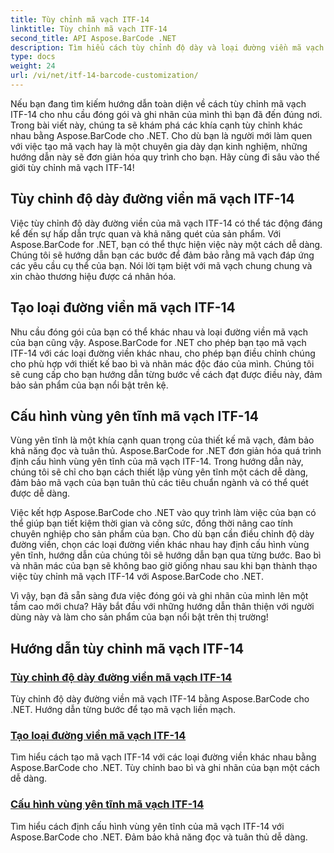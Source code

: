 ```yaml
---
title: Tùy chỉnh mã vạch ITF-14
linktitle: Tùy chỉnh mã vạch ITF-14
second_title: API Aspose.BarCode .NET
description: Tìm hiểu cách tùy chỉnh độ dày và loại đường viền mã vạch ITF-14 bằng Aspose.BarCode cho .NET. Tối ưu hóa việc đóng gói và ghi nhãn của bạn một cách dễ dàng.
type: docs
weight: 24
url: /vi/net/itf-14-barcode-customization/
---
```

Nếu bạn đang tìm kiếm hướng dẫn toàn diện về cách tùy chỉnh mã vạch ITF-14 cho nhu cầu đóng gói và ghi nhãn của mình thì bạn đã đến đúng nơi. Trong bài viết này, chúng ta sẽ khám phá các khía cạnh tùy chỉnh khác nhau bằng Aspose.BarCode cho .NET. Cho dù bạn là người mới làm quen với việc tạo mã vạch hay là một chuyên gia dày dạn kinh nghiệm, những hướng dẫn này sẽ đơn giản hóa quy trình cho bạn. Hãy cùng đi sâu vào thế giới tùy chỉnh mã vạch ITF-14!

## Tùy chỉnh độ dày đường viền mã vạch ITF-14
Việc tùy chỉnh độ dày đường viền của mã vạch ITF-14 có thể tác động đáng kể đến sự hấp dẫn trực quan và khả năng quét của sản phẩm. Với Aspose.BarCode for .NET, bạn có thể thực hiện việc này một cách dễ dàng. Chúng tôi sẽ hướng dẫn bạn các bước để đảm bảo rằng mã vạch đáp ứng các yêu cầu cụ thể của bạn. Nói lời tạm biệt với mã vạch chung chung và xin chào thương hiệu được cá nhân hóa.

## Tạo loại đường viền mã vạch ITF-14
Nhu cầu đóng gói của bạn có thể khác nhau và loại đường viền mã vạch của bạn cũng vậy. Aspose.BarCode for .NET cho phép bạn tạo mã vạch ITF-14 với các loại đường viền khác nhau, cho phép bạn điều chỉnh chúng cho phù hợp với thiết kế bao bì và nhãn mác độc đáo của mình. Chúng tôi sẽ cung cấp cho bạn hướng dẫn từng bước về cách đạt được điều này, đảm bảo sản phẩm của bạn nổi bật trên kệ.

## Cấu hình vùng yên tĩnh mã vạch ITF-14
Vùng yên tĩnh là một khía cạnh quan trọng của thiết kế mã vạch, đảm bảo khả năng đọc và tuân thủ. Aspose.BarCode for .NET đơn giản hóa quá trình định cấu hình vùng yên tĩnh của mã vạch ITF-14. Trong hướng dẫn này, chúng tôi sẽ chỉ cho bạn cách thiết lập vùng yên tĩnh một cách dễ dàng, đảm bảo mã vạch của bạn tuân thủ các tiêu chuẩn ngành và có thể quét được dễ dàng.

Việc kết hợp Aspose.BarCode cho .NET vào quy trình làm việc của bạn có thể giúp bạn tiết kiệm thời gian và công sức, đồng thời nâng cao tính chuyên nghiệp cho sản phẩm của bạn. Cho dù bạn cần điều chỉnh độ dày đường viền, chọn các loại đường viền khác nhau hay định cấu hình vùng yên tĩnh, hướng dẫn của chúng tôi sẽ hướng dẫn bạn qua từng bước. Bao bì và nhãn mác của bạn sẽ không bao giờ giống nhau sau khi bạn thành thạo việc tùy chỉnh mã vạch ITF-14 với Aspose.BarCode cho .NET.

Vì vậy, bạn đã sẵn sàng đưa việc đóng gói và ghi nhãn của mình lên một tầm cao mới chưa? Hãy bắt đầu với những hướng dẫn thân thiện với người dùng này và làm cho sản phẩm của bạn nổi bật trên thị trường!
## Hướng dẫn tùy chỉnh mã vạch ITF-14
### [Tùy chỉnh độ dày đường viền mã vạch ITF-14](./itf-14-barcode-border-thickness-customization/)
Tùy chỉnh độ dày đường viền mã vạch ITF-14 bằng Aspose.BarCode cho .NET. Hướng dẫn từng bước để tạo mã vạch liền mạch.
### [Tạo loại đường viền mã vạch ITF-14](./itf-14-barcode-border-type-generation/)
Tìm hiểu cách tạo mã vạch ITF-14 với các loại đường viền khác nhau bằng Aspose.BarCode cho .NET. Tùy chỉnh bao bì và ghi nhãn của bạn một cách dễ dàng.
### [Cấu hình vùng yên tĩnh mã vạch ITF-14](./itf-14-barcode-quiet-zone-configuration/)
Tìm hiểu cách định cấu hình vùng yên tĩnh của mã vạch ITF-14 với Aspose.BarCode cho .NET. Đảm bảo khả năng đọc và tuân thủ dễ dàng.